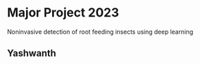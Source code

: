 # Major Project 2023
 Noninvasive detection of root feeding insects using deep learning
 ## Yashwanth
